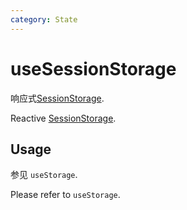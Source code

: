 ```yaml
---
category: State
---
```


# useSessionStorage

响应式[SessionStorage](https://developer.mozilla.org/en-US/docs/Web/API/Window/sessionStorage). 

Reactive [SessionStorage](https://developer.mozilla.org/en-US/docs/Web/API/Window/sessionStorage). 

## Usage

参见 `useStorage`.

Please refer to `useStorage`.
